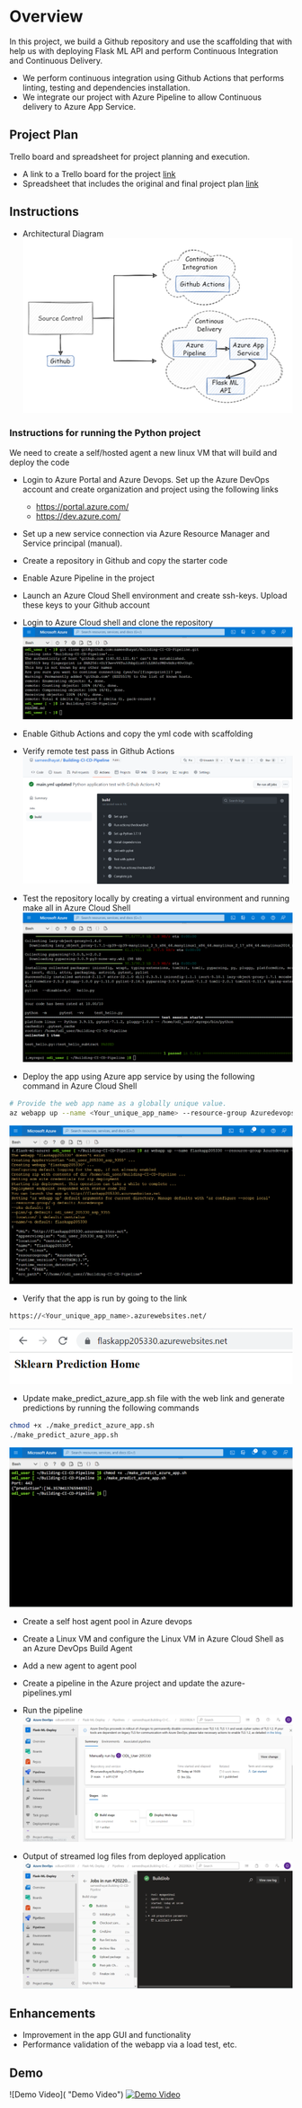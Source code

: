 # Overview

In this project, we build a Github repository and use the scaffolding that with help us with deploying Flask ML API and perform Continuous Integration and Continuous Delivery. 
* We perform continuous integration using Github Actions that performs linting, testing and dependencies installation. 
* We integrate our project with Azure Pipeline to allow Continuous delivery to Azure App Service.

## Project Plan
Trello board and spreadsheet for project planning and execution.

* A link to a Trello board for the project [link](https://trello.com/invite/b/0O5wVZPH/9804074e7757daa5e631d85b9bd6aa57/building-ci-cd-pipeline)
* Spreadsheet that includes the original and final project plan [link](https://docs.google.com/spreadsheets/d/1G2UlwSD3HVO32IbAr77t-I1oMyIP3ido7AKpit3aojg/edit#gid=0)

## Instructions

  
* Architectural Diagram
![Architectural Diagram](./pictures/Architectural_diagram.png "Architectural Diagram")

### Instructions for running the Python project

We need to create a self/hosted agent a new linux VM that will build and deploy the code

* Login to Azure Portal and Azure Devops. Set up the Azure DevOps account and create organization and project using the following links
    * https://portal.azure.com/
    * https://dev.azure.com/ 

* Set up a new service connection via Azure Resource Manager and Service principal (manual).

* Create a repository in Github and copy the starter code
* Enable Azure Pipeline in the project
* Launch an Azure Cloud Shell environment and create ssh-keys. Upload these keys to your Github account
* Login to Azure Cloud shell and clone the repository
![Cloned repo in Cloud Shell](./pictures/cloned_repo.png "Cloned repo in Cloud Shell")
* Enable Github Actions and copy the yml code with scaffolding
* Verify remote test pass in Github Actions
![Github Actions](./pictures/github_action.png "Github Actions")
* Test the repository locally by creating a virtual environment and running make all in Azure Cloud Shell
![Local testing in Azure Cloud Shell](./pictures/local_testing.png "Local testing in Azure Cloud Shell")
* Deploy the app using Azure app service by using the following command in Azure Cloud Shell
```bash
# Provide the web app name as a globally unique value. 
az webapp up --name <Your_unique_app_name> --resource-group Azuredevops --runtime "PYTHON:3.7"
```
![Deploy App using Azure app service](./pictures/azure_app_service.png "Deploy App using Azure app service")
* Verify that the app is run by going to the link
```bash
https://<Your_unique_app_name>.azurewebsites.net/
```
![Website verification](./pictures/website.png "Website verification")
* Update make_predict_azure_app.sh file with the web link and generate predictions by running the following commands
```bash
chmod +x ./make_predict_azure_app.sh
./make_predict_azure_app.sh
```
![Generating Predictions](./pictures/predictions.png "Generating Predictions")
* Create a self host agent pool in Azure devops

* Create a Linux VM and configure the Linux VM in Azure Cloud Shell as an Azure DevOps Build Agent

* Add a new agent to agent pool

* Create a pipeline in the Azure project and update the azure-pipelines.yml

* Run the pipeline
![Pipeline Execution](./pictures/pipeline.png "Pipeline Execution")
* Output of streamed log files from deployed application
![Pipeline Logs](./pictures/pipeline_logs.png "Pipeline logs")
 

## Enhancements
* Improvement in the app GUI and functionality
* Performance validation of the webapp via a load test, etc.

## Demo 
![Demo Video]( "Demo Video")
[![Demo Video](https://img.youtube.com/vi/6Nq8x0n2Rlw/0.jpg)](https://www.youtube.com/watch?v=6Nq8x0n2Rlw)


